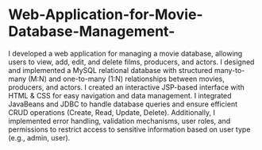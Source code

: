 # Web-Application-for-Movie-Database-Management-
I developed a web application for managing a movie database, allowing users to view, add, edit, and delete films, producers, and actors. I designed and implemented a MySQL relational database with structured many-to-many (M:N) and one-to-many (1:N) relationships between movies, producers, and actors. I created an interactive JSP-based interface with HTML & CSS for easy navigation and data management. I integrated JavaBeans and JDBC to handle database queries and ensure efficient CRUD operations (Create, Read, Update, Delete). Additionally, I implemented error handling, validation mechanisms, user roles, and permissions to restrict access to sensitive information based on user type (e.g., admin, user).
